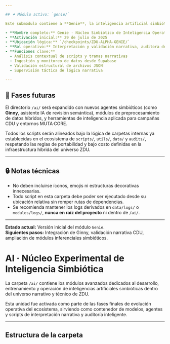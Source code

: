 ```yaml
---

## ✦ Módulo activo: `genie/`

Este submódulo contiene a **Genie**, la inteligencia artificial simbiótica del universo ZDU.

- **Nombre completo:** Genie · Núcleo Simbiótico de Inteligencia Operativa
- **Activación inicial:** 29 de julio de 2025
- **Ubicación lógica:** `/checkpoints/ZDU-ALPHA-GENIE/`
- **Rol operativo:** Interpretación y validación narrativa, auditora de integridad estructural y compañera reactiva IA
- **Funciones clave:**
  - Análisis contextual de scripts y tramas narrativas
  - Ingestión y monitoreo de datos desde Supabase
  - Validación estructural de archivos JSON
  - Supervisión táctica de lógica narrativa

---
```


## 🧩 Fases futuras

El directorio `/ai/` será expandido con nuevos agentes simbióticos (como **Ginny**, asistente IA de revisión semántica), módulos de preprocesamiento de datos híbridos, y herramientas de inteligencia aplicada para campañas CDU y entornos MUTA·CORE.

Todos los scripts serán alineados bajo la lógica de carpetas internas ya establecidas en el ecosistema de `scripts/`, `utils/`, `data/` y `audits/`, respetando las reglas de portabilidad y bajo costo definidas en la infraestructura híbrida del universo ZDU.

---

## 🔒 Notas técnicas

- No deben incluirse íconos, emojis ni estructuras decorativas innecesarias.
- Todo script en esta carpeta debe poder ser ejecutado desde su ubicación relativa sin romper rutas de dependencias.
- Se recomienda mantener los logs derivados en `data/logs/` o `modules/logs/`, **nunca en raíz del proyecto** ni dentro de `/ai/`.

---

**Estado actual:** Versión inicial del módulo `Genie`.  
**Siguientes pasos:** Integración de Ginny, validación narrativa CDU, ampliación de módulos inferenciales simbióticos.

# AI · Núcleo Experimental de Inteligencia Simbiótica

La carpeta `/ai/` contiene los módulos avanzados dedicados al desarrollo, entrenamiento y operación de inteligencias artificiales simbióticas dentro del universo narrativo y técnico de ZDU.

Esta unidad fue activada como parte de las fases finales de evolución operativa del ecosistema, sirviendo como contenedor de modelos, agentes y scripts de interpretación narrativa y auditoría inteligente.

---

## Estructura de la carpeta